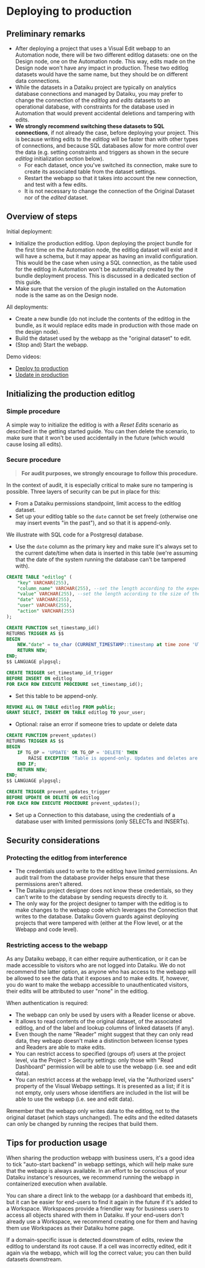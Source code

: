 # Deploying to production

## Preliminary remarks

* After deploying a project that uses a Visual Edit webapp to an Automation node, there will be two different editlog datasets: one on the Design node, one on the Automation node. This way, edits made on the Design node won't have any impact in production. These two editlog datasets would have the same name, but they should be on different data connections.
* While the datasets in a Dataiku project are typically on analytics database connections and managed by Dataiku, you may prefer to change the connection of the _editlog_ and _edits_ datasets to an operational database, with constraints for the database used in Automation that would prevent accidental deletions and tampering with edits.
* **We strongly recommend switching these datasets to SQL connections**, if not already the case, before deploying your project. This is because writing edits to the _editlog_ will be faster than with other types of connections, and because SQL databases allow for more control over the data (e.g. setting constraints and triggers as shown in the secure _editlog_ initialization section below).
  * For each dataset, once you've switched its connection, make sure to create its associated table from the dataset settings.
  * Restart the webapp so that it takes into account the new connection, and test with a few edits.
  * It is not necessary to change the connection of the Original Dataset nor of the _edited_ dataset.

## Overview of steps

Initial deployment:

* Initialize the production editlog. Upon deploying the project bundle for the first time on the Automation node, the editlog dataset will exist and it will have a schema, but it may appear as having an invalid configuration. This would be the case when using a SQL connection, as the table used for the editlog in Automation won't be automatically created by the bundle deployment process. This is discussed in a dedicated section of this guide.
* Make sure that the version of the plugin installed on the Automation node is the same as on the Design node.

All deployments:

* Create a new bundle (do not include the contents of the editlog in the bundle, as it would replace edits made in production with those made on the design node).
* Build the dataset used by the webapp as the "original dataset" to edit.
* (Stop and) Start the webapp.

Demo videos:

* [Deploy to production](https://www.loom.com/share/e47c5d09871741c48062e3547108bb39)
* [Update in production](https://www.loom.com/share/8b806a65e50a4406b9ec3d4a31495205)

## Initializing the production editlog

### Simple procedure

A simple way to initialize the editlog is with a _Reset Edits_ scenario as described in the getting started guide. You can then delete the scenario, to make sure that it won't be used accidentally in the future (which would cause losing all edits).

### Secure procedure

>**For audit purposes, we strongly encourage to follow this procedure.**

In the context of audit, it is especially critical to make sure no tampering is possible. Three layers of security can be put in place for this:

- From a Dataiku permissions standpoint, limit access to the editlog dataset.
- Set up your editlog table so the `date` cannot be set freely (otherwise one may insert events "in the past"), and so that it is append-only.

We illustrate with SQL code for a Postgresql database.

* Use the `date` column as the primary key and make sure it's always set to the current date/time when data is inserted in this table (we're assuming that the date of the system running the database can't be tampered with).

```sql
CREATE TABLE "editlog" (
    "key" VARCHAR(255),
    "column_name" VARCHAR(255), --set the length according to the expected size of values.
    "value" VARCHAR(255), --set the length according to the size of the columns.
    "date" VARCHAR(255),
    "user" VARCHAR(255),
    "action" VARCHAR(255)
);

CREATE FUNCTION set_timestamp_id()
RETURNS TRIGGER AS $$
BEGIN
    NEW."date" = to_char (CURRENT_TIMESTAMP::timestamp at time zone 'UTC', 'YYYY-MM-DD"T"HH24:MI:SS.US+00:00');
    RETURN NEW;
END;
$$ LANGUAGE plpgsql;

CREATE TRIGGER set_timestamp_id_trigger
BEFORE INSERT ON editlog
FOR EACH ROW EXECUTE PROCEDURE set_timestamp_id();
```

* Set this table to be append-only.

```sql
REVOKE ALL ON TABLE editlog FROM public;
GRANT SELECT, INSERT ON TABLE editlog TO your_user;
```

* Optional: raise an error if someone tries to update or delete data

```sql
CREATE FUNCTION prevent_updates()
RETURNS TRIGGER AS $$
BEGIN
    IF TG_OP = 'UPDATE' OR TG_OP = 'DELETE' THEN
        RAISE EXCEPTION 'Table is append-only. Updates and deletes are not allowed.';
    END IF;
    RETURN NEW;
END;
$$ LANGUAGE plpgsql;

CREATE TRIGGER prevent_updates_trigger
BEFORE UPDATE OR DELETE ON editlog
FOR EACH ROW EXECUTE PROCEDURE prevent_updates();
```

* Set up a Connection to this database, using the credentials of a database user with limited permissions (only SELECTs and INSERTs).

## Security considerations

### Protecting the editlog from interference

* The credentials used to write to the editlog have limited permissions. An audit trail from the database provider helps ensure that these permissions aren't altered.
* The Dataiku project designer does not know these credentials, so they can’t write to the database by sending requests directly to it.
* The only way for the project designer to tamper with the editlog is to make changes to the webapp code which leverages the Connection that writes to the database. Dataiku Govern guards against deploying projects that were tampered with (either at the Flow level, or at the Webapp and code level).

### Restricting access to the webapp

As any Dataiku webapp, it can either require authentication, or it can be made accessible to visitors who are not logged into Dataiku. We do not recommend the latter option, as anyone who has access to the webapp will be allowed to see the data that it exposes and to make edits. If, however, you do want to make the webapp accessible to unauthenticated visitors, their edits will be attributed to user "none" in the editlog.

When authentication is required:

* The webapp can only be used by users with a Reader license or above.
* It allows to read contents of the original dataset, of the associated editlog, and of the label and lookup columns of linked datasets (if any).
* Even though the name "Reader" might suggest that they can only read data, they webapp doesn't make a distinction between license types and Readers are able to make edits.
* You can restrict access to specified (groups of) users at the project level, via the Project > Security settings: only those with "Read Dashboard" permission will be able to use the webapp (i.e. see and edit data).
* You can restrict access at the webapp level, via the "Authorized users" property of the Visual Webapp settings. It is presented as a list; if it is not empty, only users whose identifiers are included in the list will be able to use the webapp (i.e. see and edit data).

Remember that the webapp only writes data to the editlog, not to the original dataset (which stays unchanged). The edits and the edited datasets can only be changed by running the recipes that build them.

## Tips for production usage

When sharing the production webapp with business users, it's a good idea to tick "auto-start backend" in webapp settings, which will help make sure that the webapp is always available. In an effort to be conscious of your Dataiku instance's resources, we recommend running the webapp in containerized execution when available.

You can share a direct link to the webapp (or a dashboard that embeds it), but it can be easier for end-users to find it again in the future if it's added to a Workspace. Workspaces provide a friendlier way for business users to access all objects shared with them in Dataiku. If your end-users don't already use a Workspace, we recommend creating one for them and having them use Workspaces as their Dataiku home page.

If a domain-specific issue is detected downstream of edits, review the editlog to understand its root cause. If a cell was incorrectly edited, edit it again via the webapp, which will log the correct value; you can then build datasets downstream.
